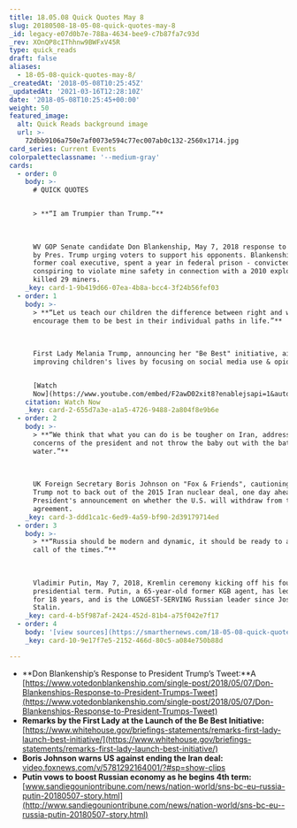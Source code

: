 ```yaml
---
title: 18.05.08 Quick Quotes May 8
slug: 20180508-18-05-08-quick-quotes-may-8
_id: legacy-e07d0b7e-788a-4634-bee9-c7b87fa7c93d
_rev: XOnQP8cIThhnw9BWFxV45R
type: quick_reads
draft: false
aliases:
  - 18-05-08-quick-quotes-may-8/
_createdAt: '2018-05-08T10:25:45Z'
_updatedAt: '2021-03-16T12:28:10Z'
date: '2018-05-08T10:25:45+00:00'
weight: 50
featured_image:
  alt: Quick Reads background image
  url: >-
    72dbb9106a750e7af0073e594c77ec007ab0c132-2560x1714.jpg
card_series: Current Events
colorpaletteclassname: '--medium-gray'
cards:
  - order: 0
    body: >-
      # QUICK QUOTES


      > **“I am Trumpier than Trump.”**  
        
        
        
      WV GOP Senate candidate Don Blankenship, May 7, 2018 response to a tweet
      by Pres. Trump urging voters to support his opponents. Blankenship, a
      former coal executive, spent a year in federal prison - convicted of
      conspiring to violate mine safety in connection with a 2010 explosion that
      killed 29 miners.
    _key: card-1-9b419d66-07ea-4b8a-bcc4-3f24b56fef03
  - order: 1
    body: >-
      > **“Let us teach our children the difference between right and wrong, and
      encourage them to be best in their individual paths in life.”**  
        
        
        
      First Lady Melania Trump, announcing her "Be Best" initiative, aimed at
      improving children's lives by focusing on social media use & opioid abuse.


      [Watch
      Now](https://www.youtube.com/embed/F2awD02xit8?enablejsapi=1&autoplay=1&rel=0)
    citation: Watch Now
    _key: card-2-655d7a3e-a1a5-4726-9488-2a804f8e9b6e
  - order: 2
    body: >-
      > **“We think that what you can do is be tougher on Iran, address the
      concerns of the president and not throw the baby out with the bath
      water.”**  
        
        
        
      UK Foreign Secretary Boris Johnson on "Fox & Friends", cautioning Pres.
      Trump not to back out of the 2015 Iran nuclear deal, one day ahead of the
      President's announcement on whether the U.S. will withdraw from the
      agreement.
    _key: card-3-ddd1ca1c-6ed9-4a59-bf90-2d39179714ed
  - order: 3
    body: >-
      > **“Russia should be modern and dynamic, it should be ready to accept the
      call of the times.”**  
        
        
        
      Vladimir Putin, May 7, 2018, Kremlin ceremony kicking off his fourth
      presidential term. Putin, a 65-year-old former KGB agent, has led Russia
      for 18 years, and is the LONGEST-SERVING Russian leader since Joseph
      Stalin.
    _key: card-4-b5f987af-2424-452d-81b4-a75f042e7f17
  - order: 4
    body: '[view sources](https://smarthernews.com/18-05-08-quick-quotes-may-8/)'
    _key: card-10-9e17f7e5-2152-466d-80c5-a084e750b88d

---
```

* **Don Blankenship’s Response to President Trump’s Tweet:**A [https://www.votedonblankenship.com/single-post/2018/05/07/Don-Blankenships-Response-to-President-Trumps-Tweet](https://www.votedonblankenship.com/single-post/2018/05/07/Don-Blankenships-Response-to-President-Trumps-Tweet)
* **Remarks by the First Lady at the Launch of the Be Best Initiative:** [https://www.whitehouse.gov/briefings-statements/remarks-first-lady-launch-best-initiative/](https://www.whitehouse.gov/briefings-statements/remarks-first-lady-launch-best-initiative/)
* **Boris Johnson warns US against ending the Iran deal:** [video.foxnews.com/v/5781292164001/?#sp=show-clips](http://video.foxnews.com/v/5781292164001/?#sp=show-clips)
* **Putin vows to boost Russian economy as he begins 4th term:** [www.sandiegouniontribune.com/news/nation-world/sns-bc-eu–russia-putin-20180507-story.html](http://www.sandiegouniontribune.com/news/nation-world/sns-bc-eu--russia-putin-20180507-story.html)